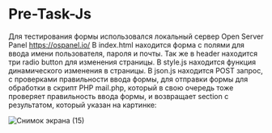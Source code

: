 # Pre-Task-Js
Для тестирования формы использовался локальный сервер Open Server Panel https://ospanel.io/ 
В index.html находится форма с полями для ввода имени пользователя, пароля и почты. Так же в header находится три radio button для изменения страницы.
В style.js находится функция динамического изменения в страницы.
В json.js находится POST запрос, c проверками правильности ввода формы, для отправки формы для обработки в скрипт PHP mail.php, который в свою очередь тоже проверяет правильность ввода формы, и возвращает section с результатом, который указан на картинке:













![Снимок экрана (15)](https://user-images.githubusercontent.com/70815659/134403564-e4e3de82-ca99-4092-99cc-c0dbca599bae.png)
